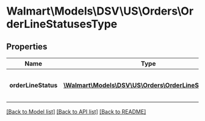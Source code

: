 # Walmart\Models\DSV\US\Orders\OrderLineStatusesType

## Properties

Name | Type | Description | Notes
------------ | ------------- | ------------- | -------------
**orderLineStatus** | [**\Walmart\Models\DSV\US\Orders\OrderLineStatusType[]**](OrderLineStatusType.md) | Details about the Order Line status | [optional]


[[Back to Model list]](./) [[Back to API list]](../../../../../README.md#supported-apis) [[Back to README]](../../../../../README.md)

